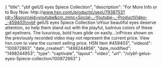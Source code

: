 {
    "title": "ybf gelUS eyes 5piece Collection",
    "description": "For More Info or to Buy Now: http:\/\/www.hsn.com\/products\/seo\/7938753?rdr=1&sourceid=youtube&cm_mmc=Social-_-Youtube-_-ProductVideo-_-459403\nybf gelUS eyes 5piece Collection \nYour beautiful eyes deserve attention, so help them stand out with the playful, lustrous colors of these gel eyeliners. The luxurious, bold hues glide on easily...\nPrices shown on the previously recorded video may not represent the current price.  View hsn.com to view the current selling price. HSN Item #459403",
    "videoid": "100872863",
    "date_created": "1498244856",
    "date_modified": "1498244953",
    "type": "captivate",
    "layout": "video",
    "url": "\/v\/ybf-gelus-eyes-5piece-collection\/100872863"
}